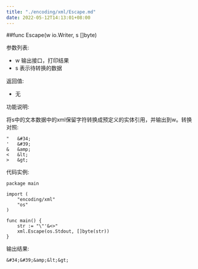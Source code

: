 ```yaml
---
title: "./encoding/xml/Escape.md"
date: 2022-05-12T14:13:01+08:00
---
```

##func Escape(w io.Writer, s []byte)

参数列表:

- w 输出接口，打印结果
- s 表示待转换的数据

返回值:

- 无

功能说明:

将s中的文本数据中的xml保留字符转换成预定义的实体引用，并输出到w。转换对照:

    "   &#34;
    '   &#39;
    &   &amp;
    <   &lt;
    >   &gt;
    
代码实例:

    package main
    
    import (
    	"encoding/xml"
    	"os"
    )
    
    func main() {
    	str := "\"'&<>"
    	xml.Escape(os.Stdout, []byte(str))
    }

输出结果:

    &#34;&#39;&amp;&lt;&gt;
